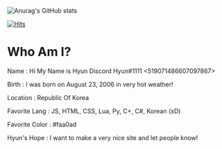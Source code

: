 ![Anurag's GitHub stats](https://github-readme-stats.vercel.app/api?username=Hyun8941&show_icons=true&theme=onedark)

[![Hits](https://hits.seeyoufarm.com/api/count/incr/badge.svg?url=https%3A%2F%2Fgithub.com%2FHyun8941&count_bg=%23FF6D8C&title_bg=%23545454&icon=discord.svg&icon_color=%23E7E7E7&title=Hits%21&edge_flat=false)](https://hits.seeyoufarm.com)
# Who Am I?

Name : Hi My Name is Hyun Discord Hyun#1111 <519071486607097867>

Birth : I was born on August 23, 2006 in very hot weather!

Location : Republic Of Korea

Favorite Lang : JS, HTML, CSS, Lua, Py, C+, C#, Korean (xD)

Favorite Color : #faa0ad

Hyun's Hope : I want to make a very nice site and let people know!
